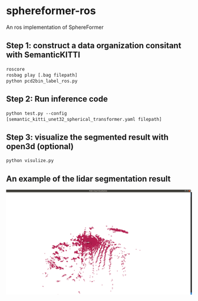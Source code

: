 # sphereformer-ros
An ros implementation of SphereFormer

## Step 1: construct a data organization consitant with SemanticKITTI

```
roscore
rosbag play [.bag filepath]
python pcd2bin_label_ros.py
```

## Step 2: Run inference code

```
python test.py --config [semantic_kitti_unet32_spherical_transformer.yaml filepath]

```

## Step 3: visualize the segmented result with open3d (optional)

```
python visulize.py

```

## An example of the lidar segmentation result
![alt text](https://github.com/ava-share/sphereformer-ros/blob/main/segmented_result_with_intensity.png)

